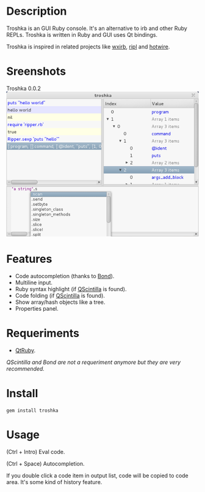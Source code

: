 Description
===========
Troshka is an GUI Ruby console. It's an alternative to irb and
other Ruby REPLs. Troshka is written in Ruby and GUI uses Qt bindings.

Troshka is inspired in related projects like [wxirb](https://github.com/emonti/wxirb), [ripl](https://github.com/cldwalker/ripl) and [hotwire](http://code.google.com/p/hotwire-shell).

Sreenshots
==========
Troshka 0.0.2
![Troshka 0.0.2](https://github.com/pmros/troshka/raw/master/screenshots/troshka-0.0.2-01.png)

Features
========
* Code autocompletion (thanks to [Bond](https://github.com/cldwalker/bond)).
* Multiline input.
* Ruby syntax highlight (if [QScintilla](http://www.riverbankcomputing.co.uk/software/qscintilla) is found).
* Code folding (if [QScintilla](http://www.riverbankcomputing.co.uk/software/qscintilla) is found).
* Show array/hash objects like a tree.
* Properties panel.

Requeriments
============
* [QtRuby](https://projects.kde.org/projects/kde/kdebindings/ruby/qtruby).

*QScintilla and Bond are not a requeriment anymore but they are very recommended.*

Install
=======
    gem install troshka

Usage
=====
(Ctrl + Intro) Eval code.

(Ctrl + Space) Autocompletion.

If you double click a code item in output list, code will be copied to code area. It's some kind of history feature.
